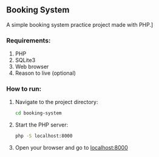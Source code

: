 ## Booking System
A simple booking system practice project made with PHP.]

### Requirements:
1. PHP
2. SQLite3
3. Web browser
4. Reason to live (optional)

### How to run:
1. Navigate to the project directory:
   ```bash
   cd booking-system
   ```
2. Start the PHP server:
   ```bash
   php -S localhost:8000
   ```
3. Open your browser and go to [localhost:8000](http://localhost:8000)
